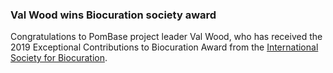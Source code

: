 ### Val Wood wins Biocuration society award

<!-- pombase_flags: frontpage -->
<!-- newsfeed_thumbnail: isb_logo_32px.png -->

Congratulations to PomBase project leader Val Wood, who has received
the 2019 Exceptional Contributions to Biocuration Award from the
[International Society for Biocuration](https://www.biocuration.org/).

<!-- Read more at the [ISB site]() -->
